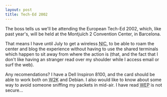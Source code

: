 ```yaml
---
layout: post
title: Tech-Ed 2002
---
```


The boss tells us we'll be attending the European Tech-Ed 2002, which, like past year's, will be held at the Montjuïch 2 Convention Center, in Barcelona.

That means I have until July to get a wireless <acronym title="Network Interface Card">NIC</acronym>, to be able to roam the center and blog the experience without having to use the shared terminals which happen to sit away from where the action is (that, and the fact that I don't like having an stranger read over my shoulder while I access email or surf the web).

Any recomendations? I have a Dell Inspiron 8100, and the card should be able to work both on <acronym title="Windows 2000">W2K</acronym> and Debian. I also would like to know about some way to avoid someone sniffing my packets in mid-air. I have read <acronym title="Wired Equivalent Privacy">WEP</acronym> is not secure...
